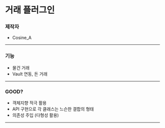 # 거래 플러그인

### 제작자
+ Cosine_A

---

### 기능

* 물건 거래
* Vault 연동, 돈 거래

---

### GOOD?

* 객체지향 적극 활용
* API 구현으로 각 클래스는 느슨한 결합의 형태
* 의존성 주입 (다형성 활용)

---
